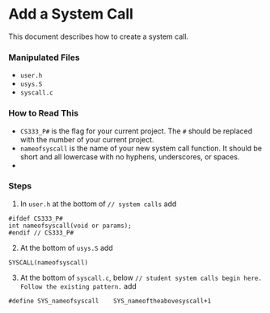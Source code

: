 # Add a System Call
This document describes how to create a system call.
### Manipulated Files
- `user.h`
- `usys.S`
- `syscall.c`
### How to Read This
- `CS333_P#` is the flag for your current project. The `#` should be replaced with the number of your current project.
- `nameofsyscall` is the name of your new system call function. It should be short and all lowercase with no hyphens, underscores, or spaces.
- 
### Steps
1. In `user.h` at the bottom of `// system calls` add
```
#ifdef CS333_P#
int nameofsyscall(void or params);
#endif // CS333_P#
```
2. At the bottom of `usys.S` add
```
SYSCALL(nameofsyscall)
```
3. At the bottom of `syscall.c`, below `// student system calls begin here. Follow the existing pattern.` add
```
#define SYS_nameofsyscall    SYS_nameoftheabovesyscall+1
```
